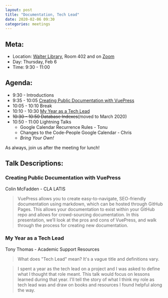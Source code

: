 ```yaml
---
layout: post
title: "Documentation, Tech Lead"
date: 2020-02-06 09:30
categories: meetings
---
```


## Meta:

- Location: [Walter Library](http://campusmaps.umn.edu/walter-library), Room 402 and on [Zoom](https://z.umn.edu/cpmstream)
- Day: Thursday, Feb 6
- Time: 9:30 - 11:00

## Agenda:

- 9:30 - Introductions
- 9:35 - 10:05 [Creating Public Documentation with VuePress](#creating-public-documentation-with-vuepress)
- 10:05 - 10:10 Break
- 10:10 - 10:30 [My Year as a Tech Lead](#my-year-as-a-tech-lead)
- ~~10:30 - 10:50 Database Indexes~~(moved to March 2020)
- 10:50 - 11:00 Lightning Talks
  - Google Calendar Recurrence Rules - Tonu
  - Changes to the Code-People Google Calendar - Chris
  - _Bring Your Own!_

As always, join us after the meeting for lunch!

## Talk Descriptions:

### Creating Public Documentation with VuePress
Colin McFadden - CLA LATIS 
> VuePress allows you to create easy-to-navigate, SEO-friendly documentation using markdown, which can be hosted through GitHub Pages.  This allows your documentation to exist within your GitHub repo and allows for crowd-sourcing documentation.    In this presentation, we’ll look at the pros and cons of VuePress, and walk through the process for creating new documentation.

### My Year as a Tech Lead
Tony Thomas - Academic Support Resources
> What does "Tech Lead" mean? It's a vague title and definitions vary.

> I spent a year as the tech lead on a project and I was asked to define what I thought that role meant. This talk would focus on lessons learned during that year. I'll tell the story of what I think my role as tech lead was and draw on books and resources I found helpful along the way.

